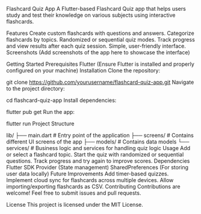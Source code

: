 
Flashcard Quiz App
A Flutter-based Flashcard Quiz app that helps users study and test their knowledge on various subjects using interactive flashcards.

Features
Create custom flashcards with questions and answers.
Categorize flashcards by topics.
Randomized or sequential quiz modes.
Track progress and view results after each quiz session.
Simple, user-friendly interface.
Screenshots
(Add screenshots of the app here to showcase the interface)

Getting Started
Prerequisites
Flutter (Ensure Flutter is installed and properly configured on your machine)
Installation
Clone the repository:


git clone https://github.com/yourusername/flashcard-quiz-app.git
Navigate to the project directory:


cd flashcard-quiz-app
Install dependencies:

flutter pub get
Run the app:

flutter run
Project Structure

lib/
├── main.dart             # Entry point of the application
├── screens/              # Contains different UI screens of the app
├── models/               # Contains data models
└── services/             # Business logic and services for handling quiz logic
Usage
Add or select a flashcard topic.
Start the quiz with randomized or sequential questions.
Track progress and try again to improve scores.
Dependencies
Flutter SDK
Provider (State management)
SharedPreferences (For storing user data locally)
Future Improvements
Add timer-based quizzes.
Implement cloud sync for flashcards across multiple devices.
Allow importing/exporting flashcards as CSV.
Contributing
Contributions are welcome! Feel free to submit issues and pull requests.

License
This project is licensed under the MIT License.